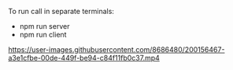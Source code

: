 To run call in separate terminals:

- npm run server
- npm run client


https://user-images.githubusercontent.com/8686480/200156467-a3e1cfbe-00de-449f-be94-c84f11fb0c37.mp4

